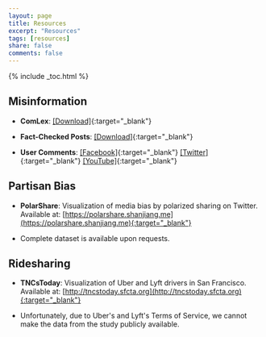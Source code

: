 ```yaml
---
layout: page
title: Resources
excerpt: "Resources"
tags: [resources]
share: false
comments: false 
---
```


{% include _toc.html %}

## Misinformation

* **ComLex**: [\[Download\]](ComLex.csv){:target="_blank"}

* **Fact-Checked Posts**: [\[Download\]](factchecks.csv){:target="_blank"}

* **User Comments**: [\[Facebook\]](comments/facebook.bz2){:target="_blank"} [\[Twitter\]](comments/twitter.bz2){:target="_blank"} [\[YouTube\]](comments/youtube.bz2){:target="_blank"}

## Partisan Bias

* **PolarShare**: Visualization of media bias by polarized sharing on Twitter.  
Available at: [https://polarshare.shanjiang.me](https://polarshare.shanjiang.me){:target="_blank"}

* Complete dataset is available upon requests.

## Ridesharing

* **TNCsToday**: Visualization of Uber and Lyft drivers in San Francisco.  
Available at: [http://tncstoday.sfcta.org](http://tncstoday.sfcta.org){:target="_blank"}

* Unfortunately, due to Uber's and Lyft's Terms of Service, we cannot make the data from the study publicly available.
